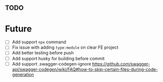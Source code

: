 ## TODO

# Future

- [ ] Add support `npx` command
- [ ] Fix issue with adding `type:module` on clear FE project
- [ ] Add better testing before push
- [ ] Add support husky for building before commit
- [ ] Add support .swagger-codegen-ignore https://github.com/swagger-api/swagger-codegen/wiki/FAQ#how-to-skip-certain-files-during-code-generation